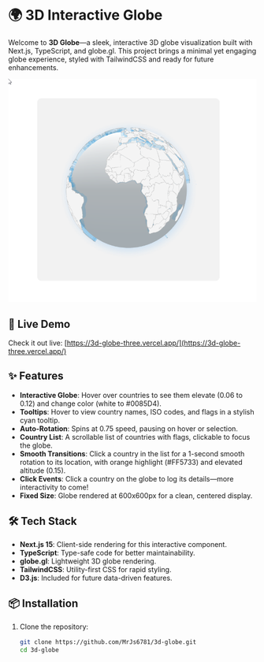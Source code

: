 # 🌍 3D Interactive Globe

Welcome to **3D Globe**—a sleek, interactive 3D globe visualization built with Next.js, TypeScript, and globe.gl. This project brings a minimal yet engaging globe experience, styled with TailwindCSS and ready for future enhancements.

![3D Globe Preview](https://raw.githubusercontent.com/MrJs6781/3d-globe/refs/heads/master/screenshots/globe-preview.png)

## 🚀 Live Demo

Check it out live: [https://3d-globe-three.vercel.app/](https://3d-globe-three.vercel.app/)

## ✨ Features

- **Interactive Globe**: Hover over countries to see them elevate (0.06 to 0.12) and change color (white to #0085D4).
- **Tooltips**: Hover to view country names, ISO codes, and flags in a stylish cyan tooltip.
- **Auto-Rotation**: Spins at 0.75 speed, pausing on hover or selection.
- **Country List**: A scrollable list of countries with flags, clickable to focus the globe.
- **Smooth Transitions**: Click a country in the list for a 1-second smooth rotation to its location, with orange highlight (#FF5733) and elevated altitude (0.15).
- **Click Events**: Click a country on the globe to log its details—more interactivity to come!
- **Fixed Size**: Globe rendered at 600x600px for a clean, centered display.

## 🛠 Tech Stack

- **Next.js 15**: Client-side rendering for this interactive component.
- **TypeScript**: Type-safe code for better maintainability.
- **globe.gl**: Lightweight 3D globe rendering.
- **TailwindCSS**: Utility-first CSS for rapid styling.
- **D3.js**: Included for future data-driven features.

## 📦 Installation

1. Clone the repository:
   ```bash
   git clone https://github.com/MrJs6781/3d-globe.git
   cd 3d-globe
   ```
